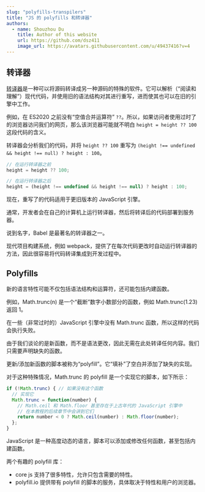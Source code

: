 ```yaml
---
slug: "polyfills-transpilers"
title: "JS 的 polyfills 和转译器"
authors:
  - name: Shouzhou Du
    title: Author of this website
    url: https://github.com/dsz411
    image_url: https://avatars.githubusercontent.com/u/49437416?v=4
---
```


## 转译器

[转译器](https://en.wikipedia.org/wiki/Source-to-source_compiler)是一种可以将源码转译成另一种源码的特殊的软件。它可以解析（“阅读和理解”）现代代码，并使用旧的语法结构对其进行重写，进而使其也可以在旧的引擎中工作。

例如，在 ES2020 之前没有“空值合并运算符” `??`。所以，如果访问者使用过时了的浏览器访问我们的网页，那么该浏览器可能就不明白 `height = height ?? 100` 这段代码的含义。

转译器会分析我们的代码，并将 `height ?? 100` 重写为 `(height !== undefined && height !== null) ? height : 100`。

```javascript
// 在运行转译器之前
height = height ?? 100;

// 在运行转译器之后
height = (height !== undefined && height !== null) ? height : 100;
```

现在，重写了的代码适用于更旧版本的 JavaScript 引擎。

通常，开发者会在自己的计算机上运行转译器，然后将转译后的代码部署到服务器。

说到名字，Babel 是最著名的转译器之一。

现代项目构建系统，例如 webpack，提供了在每次代码更改时自动运行转译器的方法，因此很容易将代码转译集成到开发过程中。

## Polyfills

新的语言特性可能不仅包括语法结构和运算符，还可能包括内建函数。

例如，Math.trunc(n) 是一个“截断”数字小数部分的函数，例如 Math.trunc(1.23) 返回 1。

在一些（非常过时的）JavaScript 引擎中没有 Math.trunc 函数，所以这样的代码会执行失败。

由于我们谈论的是新函数，而不是语法更改，因此无需在此处转译任何内容。我们只需要声明缺失的函数。

更新/添加新函数的脚本被称为“polyfill”。它“填补”了空白并添加了缺失的实现。

对于这种特殊情况，Math.trunc 的 polyfill 是一个实现它的脚本，如下所示：

```javascript
if (!Math.trunc) { // 如果没有这个函数
  // 实现它
  Math.trunc = function(number) {
    // Math.ceil 和 Math.floor 甚至存在于上古年代的 JavaScript 引擎中
    // 在本教程的后续章节中会讲到它们
    return number < 0 ? Math.ceil(number) : Math.floor(number);
  };
}
```

JavaScript 是一种高度动态的语言，脚本可以添加或修改任何函数，甚至包括内建函数。

两个有趣的 polyfill 库：

- core js 支持了很多特性，允许只包含需要的特性。
- polyfill.io 提供带有 polyfill 的脚本的服务，具体取决于特性和用户的浏览器。
